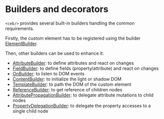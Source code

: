 # Builders and decorators

`<ceb/>` provides several built-in builders handling the common requirements.

Firstly, the custom element has to be registered using the builder [ElementBuilder](ElementBuilder.md).

Then, other builders can be used to enhance it:

- [AttributeBuilder](AttributeBuilder.md): to define attributes and react on changes
- [FieldBuilder](FieldBuilder.md): to define fields (property/attribute) and react on changes
- [OnBuilder](OnBuilder.md): to listen to DOM events
- [ContentBuilder](book/builders-and-decorators/ContentBuilder.md): to initialize the light or shadow DOM
- [TemplateBuilder](book/builders-and-decorators/TemplateBuilder.md): to path the DOM of the custom element
- [ReferenceBuilder](ReferenceBuilder.md): to get reference of children nodes
- [AttributePropagationBuilder](AttributePropagationBuilder.md): to delegate attribute mutations to child nodes
- [PropertyDelegationBuilder](book/builders-and-decorators/PropertyDelegationBuilder.md): to delegate the property accesses to a single child node
